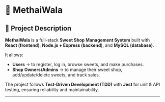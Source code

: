 # 🍬 MethaiWala

## 📌 Project Description

**MethaiWala** is a full-stack **Sweet Shop Management System** built with **React (frontend)**, **Node.js + Express (backend)**, and **MySQL (database)**.

It allows:

* **Users** → to register, log in, browse sweets, and make purchases.
* **Shop Owners/Admins** → to manage their sweet shop, add/update/delete sweets, and track sales.

The project follows **Test-Driven Development (TDD)** with **Jest** for unit & API testing, ensuring reliability and maintainability.

---
